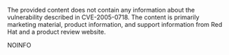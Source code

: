 The provided content does not contain any information about the vulnerability described in CVE-2005-0718. The content is primarily marketing material, product information, and support information from Red Hat and a product review website.

NOINFO